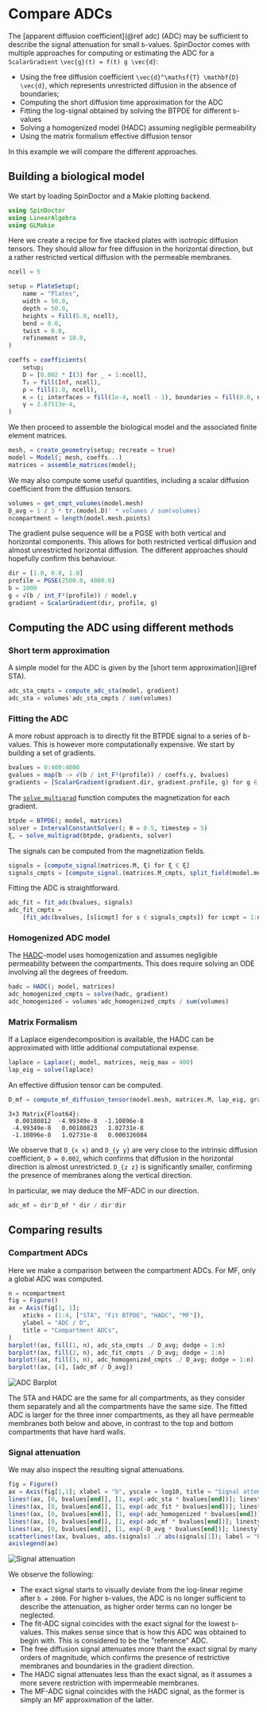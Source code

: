 # Compare ADCs

The [apparent diffusion coefficient](@ref adc) (ADC) may be sufficient to describe the
signal attenuation for small ``b``-values. SpinDoctor comes with multiple approaches for
computing or estimating the ADC for a `ScalarGradient` ``\vec{g}(t) = f(t) g \vec{d}``:

- Using the free diffusion coefficient ``\vec{d}^\mathsf{T} \mathbf{D} \vec{d}``, which
  represents unrestricted diffusion in the absence of boundaries;
- Computing the short diffusion time approximation for the ADC
- Fitting the log-signal obtained by solving the BTPDE for different ``b``-values
- Solving a homogenized model (HADC) assuming negligible permeability
- Using the matrix formalism effective diffusion tensor

In this example we will compare the different approaches.

## Building a biological model

We start by loading SpinDoctor and a Makie plotting backend.

```julia
using SpinDoctor
using LinearAlgebra
using GLMakie
```

Here we create a recipe for five stacked plates with isotropic diffusion tensors. They
should allow for free diffusion in the horizontal direction, but a rather restricted
vertical diffusion with the permeable membranes.

```julia
ncell = 5
```

```julia
setup = PlateSetup(;
    name = "Plates",
    width = 50.0,
    depth = 50.0,
    heights = fill(5.0, ncell),
    bend = 0.0,
    twist = 0.0,
    refinement = 10.0,
)
```

```julia
coeffs = coefficients(
    setup;
    D = [0.002 * I(3) for _ = 1:ncell],
    T₂ = fill(Inf, ncell),
    ρ = fill(1.0, ncell),
    κ = (; interfaces = fill(1e-4, ncell - 1), boundaries = fill(0.0, ncell)),
    γ = 2.67513e-4,
)
```

We then proceed to assemble the biological model and the associated finite element matrices.

```julia
mesh, = create_geometry(setup; recreate = true)
model = Model(; mesh, coeffs...)
matrices = assemble_matrices(model);
```

We may also compute some useful quantities, including a scalar diffusion coefficient from
the diffusion tensors.

```julia
volumes = get_cmpt_volumes(model.mesh)
D_avg = 1 / 3 * tr.(model.D)' * volumes / sum(volumes)
ncompartment = length(model.mesh.points)
```

The gradient pulse sequence will be a PGSE with both vertical and horizontal components.
This allows for both restricted vertical diffusion and almost unrestricted horizontal
diffusion. The different approaches should hopefully confirm this behaviour.

```julia
dir = [1.0, 0.0, 1.0]
profile = PGSE(2500.0, 4000.0)
b = 1000
g = √(b / int_F²(profile)) / model.γ
gradient = ScalarGradient(dir, profile, g)
```

## Computing the ADC using different methods

### Short term approximation

A simple model for the ADC is given by the [short term approximation](@ref STA).

```julia
adc_sta_cmpts = compute_adc_sta(model, gradient)
adc_sta = volumes'adc_sta_cmpts / sum(volumes)
```

### Fitting the ADC

A more robust approach is to directly fit the BTPDE signal to a series of b-values. This is
however more computationally expensive. We start by building a set of gradients.

```julia
bvalues = 0:400:4000
gvalues = map(b -> √(b / int_F²(profile)) / coeffs.γ, bvalues)
gradients = [ScalarGradient(gradient.dir, gradient.profile, g) for g ∈ gvalues]
```

The [`solve_multigrad`](@ref) function computes the magnetization for each gradient.

```julia
btpde = BTPDE(; model, matrices)
solver = IntervalConstantSolver(; θ = 0.5, timestep = 5)
ξ, = solve_multigrad(btpde, gradients, solver)
```

The signals can be computed from the magnetization fields.

```julia
signals = [compute_signal(matrices.M, ξ) for ξ ∈ ξ]
signals_cmpts = [compute_signal.(matrices.M_cmpts, split_field(model.mesh, ξ)) for ξ ∈ ξ]
```

Fitting the ADC is straightforward.

```julia
adc_fit = fit_adc(bvalues, signals)
adc_fit_cmpts =
    [fit_adc(bvalues, [s[icmpt] for s ∈ signals_cmpts]) for icmpt = 1:ncompartment]
```

### Homogenized ADC model

The [HADC](@ref)-model uses homogenization and assumes negligible permeability between the
compartments. This does require solving an ODE involving all the degrees of freedom.

```julia
hadc = HADC(; model, matrices)
adc_homogenized_cmpts = solve(hadc, gradient)
adc_homogenized = volumes'adc_homogenized_cmpts / sum(volumes)
```

### Matrix Formalism

If a Laplace eigendecomposition is available, the HADC can be approximated with little
additional computational expense.

```julia
laplace = Laplace(; model, matrices, neig_max = 400)
lap_eig = solve(laplace)
```

An effective diffusion tensor can be computed.

```julia
D_mf = compute_mf_diffusion_tensor(model.mesh, matrices.M, lap_eig, gradient)
```

```
3×3 Matrix{Float64}:
  0.00180812  -4.99349e-8  -1.10896e-8
 -4.99349e-8   0.00180823   1.02731e-8
 -1.10896e-8   1.02731e-8   0.000326084
```

We observe that ``D_{x x}`` and ``D_{y y}`` are very close to the intrinsic diffusion
coefficient, ``D = 0.002``, which confirms that diffusion in the horizontal direction is
almost unrestricted. ``D_{z z}`` is significantly smaller, confirming the presence of
membranes along the vertical direction.

In particular, we may deduce the MF-ADC in our direction.

```julia
adc_mf = dir'D_mf * dir / dir'dir
```

## Comparing results

### Compartment ADCs

Here we make a comparison between the compartment ADCs. For MF, only a global ADC was computed.

```julia
n = ncompartment
fig = Figure()
ax = Axis(fig[1, 1];
    xticks = (1:4, ["STA", "Fit BTPDE", "HADC", "MF"]),
    ylabel = "ADC / D",
    title = "Compartment ADCs",
)
barplot!(ax, fill(1, n), adc_sta_cmpts ./ D_avg; dodge = 1:n)
barplot!(ax, fill(2, n), adc_fit_cmpts ./ D_avg; dodge = 1:n)
barplot!(ax, fill(3, n), adc_homogenized_cmpts ./ D_avg; dodge = 1:n)
barplot!(ax, [4], [adc_mf / D_avg])
```

![ADC Barplot](../assets/adc_bars.png)

The STA and HADC are the same for all compartments, as they consider them separately and all
the compartments have the same size. The fitted ADC is larger for the three inner
compartments, as they all have permeable membranes both below and above, in contrast to the
top and bottom compartments that have hard walls.

### Signal attenuation

We may also inspect the resulting signal attenuations.

```julia
fig = Figure()
ax = Axis(fig[1,1]; xlabel = "b", yscale = log10, title = "Signal attenuation")
lines!(ax, [0, bvalues[end]], [1, exp(-adc_sta * bvalues[end])]; linestyle = :dash, label = "ADC STA")
lines!(ax, [0, bvalues[end]], [1, exp(-adc_fit * bvalues[end])]; linestyle = :dash, label = "ADC Fit")
lines!(ax, [0, bvalues[end]], [1, exp(-adc_homogenized * bvalues[end])]; linestyle = :dash, label = "HADC")
lines!(ax, [0, bvalues[end]], [1, exp(-adc_mf * bvalues[end])]; linestyle = :dash, label = "ADC MF")
lines!(ax, [0, bvalues[end]], [1, exp(-D_avg * bvalues[end])]; linestyle = :dash, label = "Free diffusion")
scatterlines!(ax, bvalues, abs.(signals) ./ abs(signals[1]); label = "BTPDE Signal")
axislegend(ax)
```

![Signal attenuation](../assets/attenuation.png)

We observe the following:

- The exact signal starts to visually deviate from the log-linear regime after ``b = 2000``.
  For higher ``b``-values, the ADC is no longer sufficient to describe the attenuation, as
  higher order terms can no longer be neglected.
- The fit-ADC signal coincides with the exact signal for the lowest ``b``-values. This makes
  sense since that is how this ADC was obtained to begin with. This is considered to be the
  "reference" ADC.
- The free diffusion signal attenuates more thant the exact signal by many orders of magnitude,
  which confirms the presence of restrictive membranes and boundaries in the gradient
  direction.
- The HADC signal attenuates less than the exact signal, as it assumes a more severe
  restriction with impermeable membranes.
- The MF-ADC signal coincides with the HADC signal, as the former is simply an MF
  approximation of the latter.
